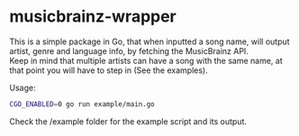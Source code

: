 # musicbrainz-wrapper

This is a simple package in Go, that when inputted a song name, will output artist, genre and language info, by fetching the MusicBrainz API.  
Keep in mind that multiple artists can have a song with the same name, at that point you will have to step in (See the examples).  

Usage:  
```bash 
CGO_ENABLED=0 go run example/main.go  
```   
Check the /example folder for the example script and its output.  